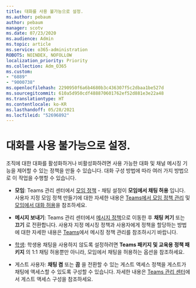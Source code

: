 ```yaml
---
title: 대화를 사용 불가능으로 설정.
ms.author: pebaum
author: pebaum
manager: scotv
ms.date: 07/23/2020
ms.audience: Admin
ms.topic: article
ms.service: o365-administration
ROBOTS: NOINDEX, NOFOLLOW
localization_priority: Priority
ms.collection: Adm_O365
ms.custom:
- "6889"
- "9000738"
ms.openlocfilehash: 2290950f6a6b4680b3c436307f5c2dbaa1be527d
ms.sourcegitcommit: 610a5d950cdf488870601762ef52d881e3e22a48
ms.translationtype: HT
ms.contentlocale: ko-KR
ms.lasthandoff: 05/28/2021
ms.locfileid: "52696892"
---
```

# <a name="disable-chat"></a>대화를 사용 불가능으로 설정.

조직에 대한 대화를 활성화하거나 비활성화하려면 사용 가능한 대화 및 채널 메시징 기능을 제어할 수 있는 정책을 만들 수 있습니다. 대화 구성 방법에 따라 여러 가지 방법으로 이 작업을 수행할 수 있습니다.

- **모임**: Teams 관리 센터에서 [모임 정책](https://admin.teams.microsoft.com/) - 채팅 설정이 **모임에서 채팅 허용** 입니다. 사용자 지정 모임 정책 만들기에 대한 자세한 내용은 [Teams에서 모임 정책 관리](/microsoftteams/meeting-policies-in-teams) 및 [모임에서 대화 허용](/microsoftteams/meeting-policies-in-teams#allow-chat-in-meetings)을 참조하세요.

- **메시지 보내기**: Teams 관리 센터에서 [메시지 정책](https://admin.teams.microsoft.com/)으로 이동한 후 **채팅 켜기** 또는 **끄기** 로 전환합니다. 사용자 지정 메시징 정책과 사용자에게 정책을 할당하는 방법에 대한 자세한 내용은 [Teams](/microsoftteams/messaging-policies-in-teams)에서 메시징 정책 관리를 참조하시기 바랍니다.

- [학생](/microsoftteams/policy-packages-edu): 학생용 채팅을 사용하지 않도록 설정하려면 **Teams 패키지 및 교육용 정책 패키지** 의 1:1 채팅 허용뿐만 아니라, 모임에서 채팅을 허용하는 옵션을 참조하세요. 

- 게스트 사용자: **채팅 켬** 또는 **끔** 을 전환할 수 있는 게스트 액세스 정책을 게스트가 채팅에 액세스할 수 있도록 구성할 수 있습니다. 자세한 내용은 [Teams 관리 센터](/microsoftteams/set-up-guests#configure-guest-access-in-the-teams-admin-center)에서 게스트 액세스 구성을 참조하세요.




